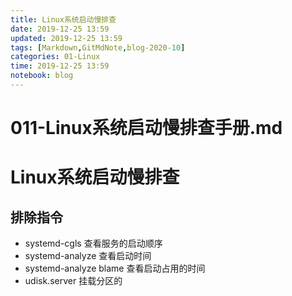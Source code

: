 ```yaml
---
title: Linux系统启动慢排查
date: 2019-12-25 13:59
updated: 2019-12-25 13:59
tags: [Markdown,GitMdNote,blog-2020-10]
categories: 01-Linux
time: 2019-12-25 13:59
notebook: blog
---
```


# 011-Linux系统启动慢排查手册.md

#  Linux系统启动慢排查


## 排除指令

- systemd-cgls 查看服务的启动顺序
- systemd-analyze 查看启动时间
- systemd-analyze blame 查看启动占用的时间
- udisk.server 挂载分区的
